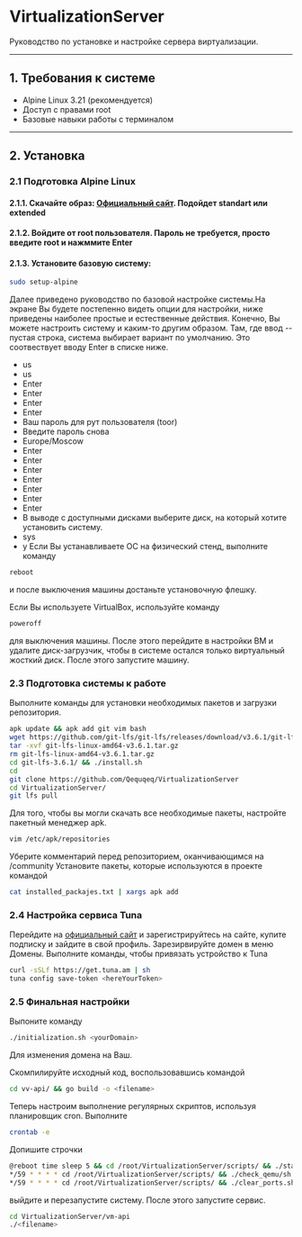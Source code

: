 # VirtualizationServer

Руководство по установке и настройке сервера виртуализации.

---

## 1. Требования к системе
- Alpine Linux 3.21 (рекомендуется)
- Доступ с правами root
- Базовые навыки работы с терминалом

---

## 2. Установка

### 2.1 Подготовка Alpine Linux
#### 2.1.1. Скачайте образ: [Официальный сайт](https://alpinelinux.org/downloads/). Подойдет standart или extended
#### 2.1.2. Войдите от root пользователя. Пароль не требуется, просто введите root и нажммите Enter
#### 2.1.3. Установите базовую систему:
   ```bash
   sudo setup-alpine
```
Далее приведено руководство по базовой настройке системы.На экране Вы будете постепенно видеть опции для настройки, ниже приведены наиболее простые и естественные действия. Конечно, Вы можете настроить систему и каким-то другим образом.
Там, где ввод -- пустая строка, система выбирает вариант по умолчанию. Это соотвествует вводу Enter в списке ниже.
* us
* us
* Enter
* Enter
* Enter
* Enter
* Ваш пароль для рут пользователя (toor)
* Введите пароль снова
* Europe/Moscow
* Enter
* Enter
* Enter
* Enter
* Enter
* Enter
* Enter
* В выводе с доступными дисками выберите диск, на который хотите установить систему.
* sys
* y
Если Вы устанавливаете ОС на физический стенд, выполните команду
```bash
reboot
```
и после выключения машины достаньте установочную флешку.

Если Вы используете VirtualBox, используйте команду 
```bash
poweroff
```
для выключения машины. После этого перейдите в настройки ВМ и удалите диск-загрузчик, чтобы в системе остался только виртуальный жосткий диск. После этого запустите машину.
### 2.3 Подготовка системы к работе
Выполните команды для установки необходимых пакетов и загрузки репозитория.
```bash
apk update && apk add git vim bash
wget https://github.com/git-lfs/git-lfs/releases/download/v3.6.1/git-lfs-linux-amd64-v3.6.1.tar.gz
tar -xvf git-lfs-linux-amd64-v3.6.1.tar.gz
rm git-lfs-linux-amd64-v3.6.1.tar.gz
cd git-lfs-3.6.1/ && ./install.sh
cd
git clone https://github.com/Qequqeq/VirtualizationServer
cd VirtualizationServer/
git lfs pull
```
Для того, чтобы вы могли скачать все необходимые пакеты, настройте пакетный менеджер apk.
```bash
vim /etc/apk/repositories
```
Уберите комментарий перед репозиторием, оканчивающимся на /community
Установите пакеты, которые используются в проекте командой
```bash
cat installed_packajes.txt | xargs apk add
```
### 2.4 Настройка сервиса Tuna
Перейдите на [официальный сайт](https://tuna.am/) и зарегистрируйтесь на сайте, купите подписку и зайдите в свой профиль. Зарезирвируйте домен в меню Домены. Выполните команды, чтобы привязать устройство к Tuna
```bash
curl -sSLf https://get.tuna.am | sh
tuna config save-token <hereYourToken>
```
### 2.5 Финальная настройки
Выпоните команду 
```bash
./initialization.sh <yourDomain>
```
Для изменения домена на Ваш.

Скомпилируйте исходный код, воспользовавшись командой
```bash
cd vv-api/ && go build -o <filename>
```

Теперь настроим выполнение регулярных скриптов, используя планировщик cron. Выполните
```bash
crontab -e
```
Допишите строчки 
```bash
@reboot time sleep 5 && cd /root/VirtualizationServer/scripts/ && ./start_tuna.sh
*/59 * * * * cd /root/VirtualizationServer/scripts/ && ./check_qemu/sh
*/59 * * * * cd /root/VirtualizationServer/scripts/ && ./clear_ports.sh
```
выйдите и перезапустите систему. После этого запустите сервис.
```bash
cd VirtualizationServer/vm-api
./<filename>
```

